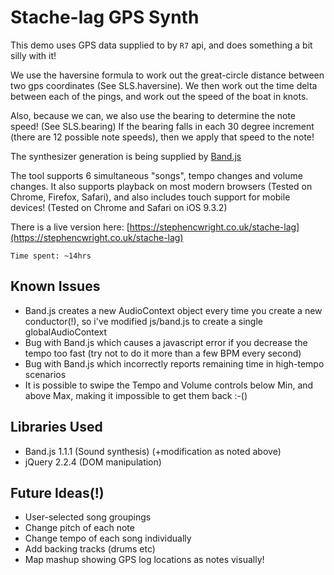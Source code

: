 # Stache-lag GPS Synth

This demo uses GPS data supplied to by `R7` api, and does something a bit silly with it!

We use the haversine formula to work out the great-circle distance between two gps coordinates (See SLS.haversine).  We then work out the time delta between each of the pings, and work out the speed of the boat in knots.

Also, because we can, we also use the bearing to determine the note speed! (See SLS.bearing)  If the bearing falls in each 30 degree increment (there are 12 possible note speeds), then we apply that speed to the note!

The synthesizer generation is being supplied by [Band.js](https://github.com/meenie/band.js/)

The tool supports 6 simultaneous "songs", tempo changes and volume changes.  It also supports playback on most modern browsers (Tested on Chrome, Firefox, Safari), and also includes touch support for mobile devices! (Tested on Chrome and Safari on iOS 9.3.2)

There is a live version here: [https://stephencwright.co.uk/stache-lag](https://stephencwright.co.uk/stache-lag)

`Time spent: ~14hrs`

## Known Issues

* Band.js creates a new AudioContext object every time you create a new conductor(!), so i've modified js/band.js to create a single globalAudioContext
* Bug with Band.js which causes a javascript error if you decrease the tempo too fast (try not to do it more than a few BPM every second)
* Bug with Band.js which incorrectly reports remaining time in high-tempo scenarios
* It is possible to swipe the Tempo and Volume controls below Min, and above Max, making it impossible to get them back :-()

## Libraries Used

* Band.js 1.1.1 (Sound synthesis) (+modification as noted above)
* jQuery 2.2.4 (DOM manipulation)

## Future Ideas(!)

* User-selected song groupings
* Change pitch of each note
* Change tempo of each song individually
* Add backing tracks (drums etc)
* Map mashup showing GPS log locations as notes visually!